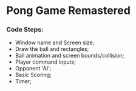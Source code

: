 # Pong Game Remastered

### Code Steps:
* Window name and Screen size;
* Draw the ball and rectangles;
* Ball animation and screen bounds/collision;
* Player command inputs;
* Opponent 'AI';
* Basic Scoring;
* Timer;